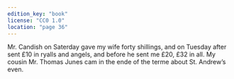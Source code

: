 ```yaml
---
edition_key: "book"
license: "CC0 1.0"
location: "page 36"
---
```

Mr. Candish on Saterday gave my wife forty shillings, and on
Tuesday after sent £10 in ryalls and angels, and before he sent
me £20, £32 in all. My cousin Mr. Thomas Junes cam in the
ende of the terme about St. Andrew’s even.
